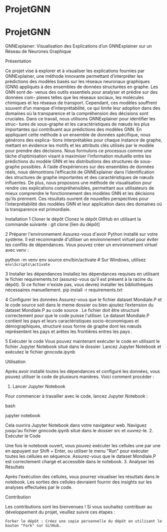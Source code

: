 # ProjetGNN

# ProjetGNN

GNNExplainer: Visualisation des Explications
d’un GNNExplainer sur un Réseau de Neurones
Graphique

Présentation 

Ce projet vise à explorer et à visualiser les explications fournies par
GNNExplainer, une méthode innovante permettant d’interpréter les prédictions
des modèles basés sur les réseaux neuronaux graphiques (GNN) appliqués
à des ensembles de données structurées en graphe. Les GNN sont de-
venus des outils essentiels pour analyser et prédire sur des données com-
plexes telles que les réseaux sociaux, les molécules chimiques et les réseaux
de transport. Cependant, ces modèles souffrent souvent d’un manque
d’interprétabilité, ce qui limite leur adoption dans des domaines où la
transparence et la compréhension des décisions sont cruciales.
Dans ce travail, nous utilisons GNNExplainer pour identifier les struc-
tures de sous-graphe et les caractéristiques de nœuds les plus importantes
qui contribuent aux prédictions des modèles GNN. En appliquant cette
méthode à un ensemble de données spécifique, nous générons des explica-
tions interprétables pour chaque instance de graphe, mettant en évidence
les motifs et les attributs clés utilisés par le modèle pour prendre des
décisions. Nous formulons ce processus comme une tâche d’optimisation
visant à maximiser l’information mutuelle entre les prédictions du modèle
GNN et les distributions des structures de sous-graphe possibles.
À l’aide d’expériences sur des ensembles de données réels, nous démontrons
l’efficacité de GNNExplainer dans l’identification des structures de graphe
importantes et des caractéristiques de nœuds influentes. De plus, nous
proposons une méthode de visualisation pour rendre ces explications compréhensibles,
permettant aux utilisateurs de mieux comprendre le fonctionnement des
modèles GNN et les décisions qu’ils prennent. Ces résultats ouvrent de
nouvelles perspectives pour l’interprétabilité des modèles GNN et leur
application dans des domaines où la transparence est primordiale.



Installation
1 Cloner le dépôt
Clonez le dépôt GitHub en utilisant la commande suivante :
git clone  [lien du dépôt]


2 Préparer l'environnement
Assurez-vous d'avoir Python installé sur votre système. Il est recommandé d'utiliser un environnement virtuel pour éviter les conflits de dépendances. Vous pouvez créer un environnement virtuel avec venv :

python -m venv env
source env/bin/activate  # Sur Windows, utilisez `env\Scripts\activate`


3 Installer les dépendances
Installez les dépendances requises en utilisant le fichier requirements.txt (assurez-vous qu'il est présent à la racine du dépôt). Si ce fichier n'existe pas, vous devrez installer les bibliothèques nécessaires manuellement.
pip install -r requirements.txt

4 Configurer les données
Assurez-vous que le fichier dataset Mondiale.P et le code source soit dans le meme dossier ou bien  ajoutez l’extension du dataset Mondiale.P au code source  . Le fichier doit être structuré correctement pour que le code puisse l'utiliser.
Le dataset Mondiale.P contient les pays et leurs caractéristiques socio-économiques et démographiques, structuré sous forme de graphe   dont les nœuds représentent les pays et arêtes les frontières entres les pays . 

5 Exécuter le code
Vous pouvez maintenant exécuter le code en utilisant le fichier Jupyter Notebook situé dans le dossier. Lancez Jupyter Notebook et exécutez  le fichier gnncode.ipynb  

Utilisation

Après avoir installé toutes les dépendances et configuré les données, vous pouvez utiliser le code de plusieurs manières. Voici comment procéder :
1. Lancer Jupyter Notebook

Pour commencer à travailler avec le code, lancez Jupyter Notebook :

bash

jupyter notebook

Cela ouvrira Jupyter Notebook dans votre navigateur web. Naviguez jusqu'au fichier gnncode.ipynb situé dans le dossier src et ouvrez-le.
2. Exécuter le Code

Une fois le notebook ouvert, vous pouvez exécuter les cellules une par une en appuyant sur Shift + Enter, ou utiliser le menu "Run" pour exécuter toutes les cellules en séquence. Assurez-vous que le dataset Mondiale.P est correctement chargé et accessible dans le notebook.
3. Analyser les Résultats

Après l'exécution des cellules, vous pourrez visualiser les résultats dans le notebook. Les sorties des cellules devraient fournir des insights sur les analyses effectuées par le code.


Contribution

Les contributions sont les bienvenues ! Si vous souhaitez contribuer au développement du projet, veuillez suivre ces étapes :

    Forker le dépôt : Créez une copie personnelle du dépôt en utilisant le bouton "Fork" sur GitHub.
